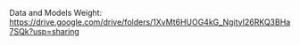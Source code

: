 Data and Models Weight: https://drive.google.com/drive/folders/1XvMt6HUOG4kG_NgitvI26RKQ3BHa7SQk?usp=sharing
